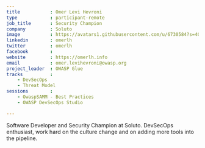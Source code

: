 ```yaml
---
title           : Omer Levi Hevroni
type            : participant-remote
job_title       : Security Champion
company         : Soluto
image           : https://avatars1.githubusercontent.com/u/6730584?s=400&u=f34cacad88d76dfbe242c8c4d08aa45f86810e3a&v=4
linkedin        : omerlh
twitter         : omerlh
facebook        : 
website         : https://omerlh.info
email           : omer.levihevroni@owasp.org
project_leader  : OWASP Glue
tracks          :
    - DevSecOps
    - Threat Model
sessions        :
    - OwaspSAMM - Best Practices
    - OWASP DevSecOps Studio

---
```


<!-- put more details about participant here -->

Software Developer and Security Champion at Soluto. 
DevSecOps enthusiast, work hard on the culture change and on adding more tools into the pipeline.
